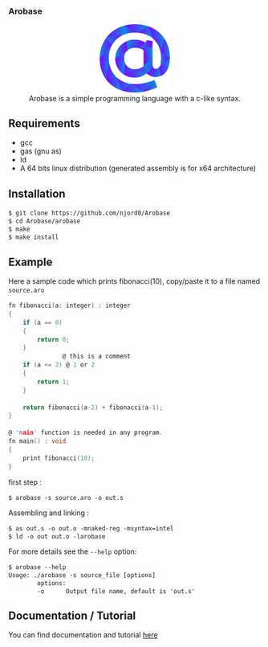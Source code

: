 ### Arobase

<div align="center">
    <img width="140px" src="others/logo.png"/><br/>
    Arobase is a simple programming language with a c-like syntax.
</div>

## Requirements
* gcc
* gas (gnu as)
* ld
* A 64 bits linux distribution (generated assembly is for x64 architecture)

## Installation
```
$ git clone https://github.com/njord0/Arobase
$ cd Arobase/arobase
$ make
$ make install
```

## Example
Here a sample code which prints fibonacci(10), copy/paste it to a file named `source.aro`
```c
fn fibonacci(a: integer) : integer
{
    if (a == 0)
    {
        return 0;
    }
               @ this is a comment
    if (a <= 2) @ 1 or 2
    {
        return 1;
    }

    return fibonacci(a-2) + fibonacci(a-1);
}

@ 'main' function is needed in any program.
fn main() : void
{
    print fibonacci(10);
}
```

first step :
```
$ arobase -s source.aro -o out.s
```
Assembling and linking : 
```
$ as out.s -o out.o -mnaked-reg -msyntax=intel
$ ld -o out out.o -larobase 
```

For more details see the `--help` option: 
```
$ arobase --help
Usage: ./arobase -s source_file [options]
        options:
        -o      Output file name, default is 'out.s'
```

## Documentation / Tutorial

You can find documentation and tutorial [here](docs/README.md)
